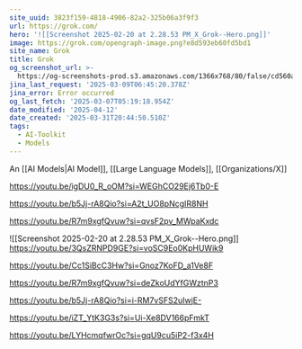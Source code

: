 ```yaml
---
site_uuid: 3823f159-4818-4906-82a2-325b06a3f9f3
url: https://grok.com/
hero: '![[Screenshot 2025-02-20 at 2.28.53 PM_X_Grok--Hero.png]]'
image: https://grok.com/opengraph-image.png?e8d593eb60fd5bd1
site_name: Grok
title: Grok
og_screenshot_url: >-
  https://og-screenshots-prod.s3.amazonaws.com/1366x768/80/false/cd560a68164e0221ed2774aa27b320b2ba17ba5bd612b628566169edba609027.jpeg
jina_last_request: '2025-03-09T06:45:20.378Z'
jina_error: Error occurred
og_last_fetch: '2025-03-07T05:19:18.954Z'
date_modified: '2025-04-12'
date_created: '2025-03-31T20:44:50.510Z'
tags:
  - AI-Toolkit
  - Models
---
```




















































An [[AI Models|AI Model]], [[Large Language Models]], [[Organizations/X]]

https://youtu.be/igDU0_R_oOM?si=WEGhCO29Ej6Tb0-E

https://youtu.be/b5Jj-rA8Qio?si=A2t_UO8pNcgIR8NH

https://youtu.be/R7m9xgfQvuw?si=qvsF2pv_MWpaKxdc

<span query="get(hero)"></span>![[Screenshot 2025-02-20 at 2.28.53 PM_X_Grok--Hero.png]]<span type="end"></span>
https://youtu.be/3QsZRNPD9GE?si=voSC9Eo0KpHUWik9

https://youtu.be/Cc1SiBcC3Hw?si=Gnoz7KoFD_a1Ve8F

https://youtu.be/R7m9xgfQvuw?si=deZkoUdYfGWztnP3

https://youtu.be/b5Jj-rA8Qio?si=i-RM7vSFS2uIwjE-

https://youtu.be/iZT_YtK3G3s?si=Ui-Xe8DV166pFmkT

https://youtu.be/LYHcmqfwrOc?si=gqU9cu5iP2-f3x4H
